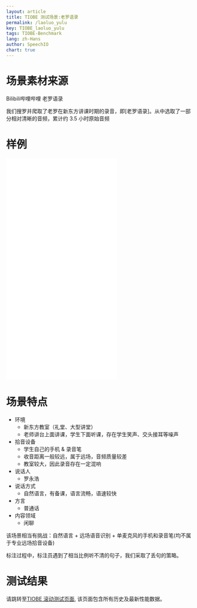 ```yaml
---
layout: article
title: TIOBE 测试场景:老罗语录
permalink: /laoluo_yulu
key: TIOBE_laoluo_yulu
tags: TIOBE-Benchmark
lang: zh-Hans
author: SpeechIO
chart: true
---
```


# 场景素材来源
Bilibili哔哩哔哩 老罗语录

我们搜罗并爬取了老罗在新东方讲课时期的录音，即[老罗语录]。从中选取了一部分相对清晰的音频，累计约 3.5 小时原始音频

# 样例

<iframe src="//player.bilibili.com/player.html?aid=74543521&bvid=BV1dE411q7tP&cid=127504429&page=1" scrolling="no" border="0" frameborder="no" framespacing="0" allowfullscreen="true"> </iframe>

<iframe src="//player.bilibili.com/player.html?aid=73154894&bvid=BV15E411y7ZH&cid=125126431&page=1" scrolling="no" border="0" frameborder="no" framespacing="0" allowfullscreen="true"> </iframe>

<iframe src="//player.bilibili.com/player.html?aid=70683221&bvid=BV1iE411f7L9&cid=122464624&page=1" scrolling="no" border="0" frameborder="no" framespacing="0" allowfullscreen="true"> </iframe>

<iframe src="//player.bilibili.com/player.html?aid=79944130&bvid=BV1NJ411b7xy&cid=136820991&page=1" scrolling="no" border="0" frameborder="no" framespacing="0" allowfullscreen="true"> </iframe>

# 场景特点
* 环境
  * 新东方教室（礼堂、大型讲堂）
  * 老师讲台上面讲课，学生下面听课，存在学生笑声、交头接耳等噪声
* 拾音设备
  * 学生自己的手机 & 录音笔
  * 收音距离一般较远，属于远场，音频质量较差
  * 教室较大，因此录音存在一定混响
* 说话人
  * 罗永浩
* 说话方式
  * 自然语言，有备课，语言流畅，语速较快
* 方言
  * 普通话
* 内容领域
  * 闲聊

该场景相当有挑战：自然语言 + 远场语音识别 + 单麦克风的手机和录音笔(均不属于专业远场拾音设备)

标注过程中，标注员遇到了相当比例听不清的句子，我们采取了丢句的策略。

# 测试结果
请跳转至[TIOBE 滚动测试页面](/tiobe/timeline#场景老罗语录), 该页面包含所有历史及最新性能数据。